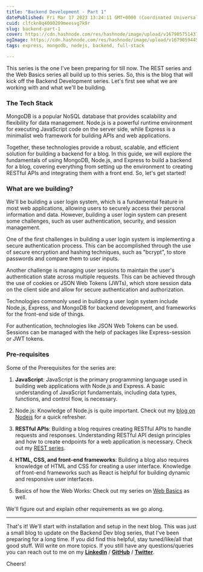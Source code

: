 ```yaml
---
title: "Backend Development - Part 1"
datePublished: Fri Mar 17 2023 13:24:11 GMT+0000 (Coordinated Universal Time)
cuid: clfckn8q4000209meesvg7k9r
slug: backend-part-1
cover: https://cdn.hashnode.com/res/hashnode/image/upload/v1679057514376/64c2a3fd-0b4f-4200-ad4b-cff5d5c584d8.jpeg
ogImage: https://cdn.hashnode.com/res/hashnode/image/upload/v1679059445126/fedfc367-ee00-43c6-bcbc-8c9dd8545114.jpeg
tags: express, mongodb, nodejs, backend, full-stack

---
```


This series is the one I've been preparing for till now. The REST series and the Web Basics series all build up to this series. So, this is the blog that will kick off the Backend Development series. Let's first see what we are working with and what we'll be building.

### The Tech Stack

MongoDB is a popular NoSQL database that provides scalability and flexibility for data management. Node.js is a powerful runtime environment for executing JavaScript code on the server side, while Express is a minimalist web framework for building APIs and web applications.

Together, these technologies provide a robust, scalable, and efficient solution for building a backend for a blog. In this guide, we will explore the fundamentals of using MongoDB, Node.js, and Express to build a backend for a blog, covering everything from setting up the environment to creating RESTful APIs and integrating them with a front end. So, let's get started!

### What are we building?

We'll be building a user login system, which is a fundamental feature in most web applications, allowing users to securely access their personal information and data. However, building a user login system can present some challenges, such as user authentication, security, and session management.

One of the first challenges in building a user login system is implementing a secure authentication process. This can be accomplished through the use of secure encryption and hashing techniques, such as "bcrypt", to store passwords and compare them to user inputs.

Another challenge is managing user sessions to maintain the user's authentication state across multiple requests. This can be achieved through the use of cookies or JSON Web Tokens (JWTs), which store session data on the client side and allow for secure authentication and authorization.

Technologies commonly used in building a user login system include Node.js, Express, and MongoDB for backend development, and frameworks for the front-end side of things.

For authentication, technologies like JSON Web Tokens can be used. Sessions can be managed with the help of packages like Express-session or JWT tokens.

### Pre-requisites

Some of the Prerequisites for the series are:

1. **JavaScript**: JavaScript is the primary programming language used in building web applications with Node.js and Express. A basic understanding of JavaScript fundamentals, including data types, functions, and control flow, is necessary.
    
2. Node.js: Knowledge of Node.js is quite important. Check out my [blog on Nodejs](https://highonbugs.sbk2k1.me/nodejs) for a quick refresher.
    
3. **RESTful APIs**: Building a blog requires creating RESTful APIs to handle requests and responses. Understanding RESTful API design principles and how to create endpoints for a web application is necessary. Check out my [REST series](https://highonbugs.sbk2k1.me/series/rest-series).
    
4. **HTML, CSS, and front-end frameworks**: Building a blog also requires knowledge of HTML and CSS for creating a user interface. Knowledge of front-end frameworks such as React is helpful for building dynamic and responsive user interfaces.
    
5. Basics of how the Web Works: Check out my series on [Web Basics](https://highonbugs.sbk2k1.me/series/web-basics) as well.
    

We'll figure out and explain other requirements as we go along.

---

That's it! We'll start with installation and setup in the next blog. This was just a small blog to update on the Backend Dev blog series, that I've been preparing for a long time. If you did find this helpful, stay tuned/like/all that good stuff. Will write on more topics. If you still have any questions/queries you can reach out to me on my [**LinkedIn**](https://www.linkedin.com/in/sbk2k1/) / [**GitHub**](https://github.com/sbk2k1) / [**Twitter**](https://twitter.com/sbk_2k1).

Cheers!